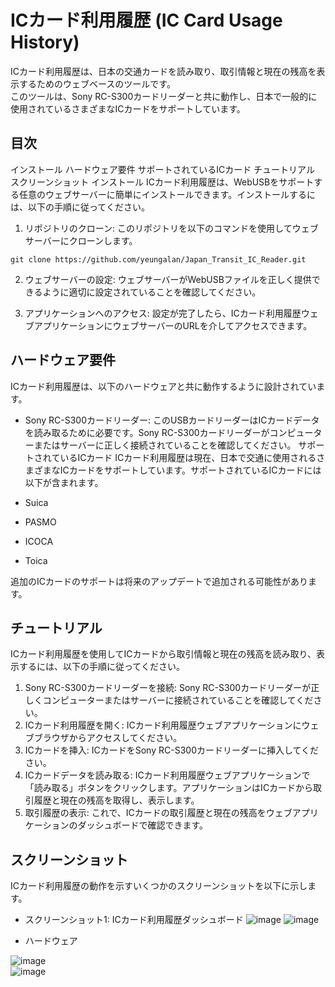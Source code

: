 # ICカード利用履歴 (IC Card Usage History)
ICカード利用履歴は、日本の交通カードを読み取り、取引情報と現在の残高を表示するためのウェブベースのツールです。<br>
このツールは、Sony RC-S300カードリーダーと共に動作し、日本で一般的に使用されているさまざまなICカードをサポートしています。


## 目次
インストール
ハードウェア要件
サポートされているICカード
チュートリアル
スクリーンショット
インストール
ICカード利用履歴は、WebUSBをサポートする任意のウェブサーバーに簡単にインストールできます。インストールするには、以下の手順に従ってください。

1. リポジトリのクローン:
このリポジトリを以下のコマンドを使用してウェブサーバーにクローンします。

```
git clone https://github.com/yeungalan/Japan_Transit_IC_Reader.git
```
2. ウェブサーバーの設定:
ウェブサーバーがWebUSBファイルを正しく提供できるように適切に設定されていることを確認してください。


3. アプリケーションへのアクセス:
設定が完了したら、ICカード利用履歴ウェブアプリケーションにウェブサーバーのURLを介してアクセスできます。

## ハードウェア要件
ICカード利用履歴は、以下のハードウェアと共に動作するように設計されています。

 - Sony RC-S300カードリーダー: このUSBカードリーダーはICカードデータを読み取るために必要です。Sony RC-S300カードリーダーがコンピューターまたはサーバーに正しく接続されていることを確認してください。
サポートされているICカード
ICカード利用履歴は現在、日本で交通に使用されるさまざまなICカードをサポートしています。サポートされているICカードには以下が含まれます。

- Suica
- PASMO
- ICOCA
- Toica

追加のICカードのサポートは将来のアップデートで追加される可能性があります。

## チュートリアル
ICカード利用履歴を使用してICカードから取引情報と現在の残高を読み取り、表示するには、以下の手順に従ってください。
1. Sony RC-S300カードリーダーを接続: Sony RC-S300カードリーダーが正しくコンピューターまたはサーバーに接続されていることを確認してください。
2. ICカード利用履歴を開く: ICカード利用履歴ウェブアプリケーションにウェブブラウザからアクセスしてください。
3. ICカードを挿入: ICカードをSony RC-S300カードリーダーに挿入してください。
4. ICカードデータを読み取る: ICカード利用履歴ウェブアプリケーションで「読み取る」ボタンをクリックします。アプリケーションはICカードから取引履歴と現在の残高を取得し、表示します。
5. 取引履歴の表示: これで、ICカードの取引履歴と現在の残高をウェブアプリケーションのダッシュボードで確認できます。

## スクリーンショット
ICカード利用履歴の動作を示すいくつかのスクリーンショットを以下に示します。

- スクリーンショット1: ICカード利用履歴ダッシュボード
![image](https://github.com/yeungalan/Japan_Transit_IC_Reader/assets/12872405/b57f1053-424e-4843-b75f-9d1e5b81d08a)
![image](https://github.com/yeungalan/Japan_Transit_IC_Reader/assets/12872405/3c4ff011-f214-49a6-81b1-fe4d854199c2)

- ハードウェア

![image](https://github.com/yeungalan/Japan_Transit_IC_Reader/assets/12872405/3662aedb-7184-4844-ab7a-006e791e63ff) <br>
![image](https://github.com/yeungalan/Japan_Transit_IC_Reader/assets/12872405/b4a6fd75-c67d-471f-a748-d57478b67e46)



